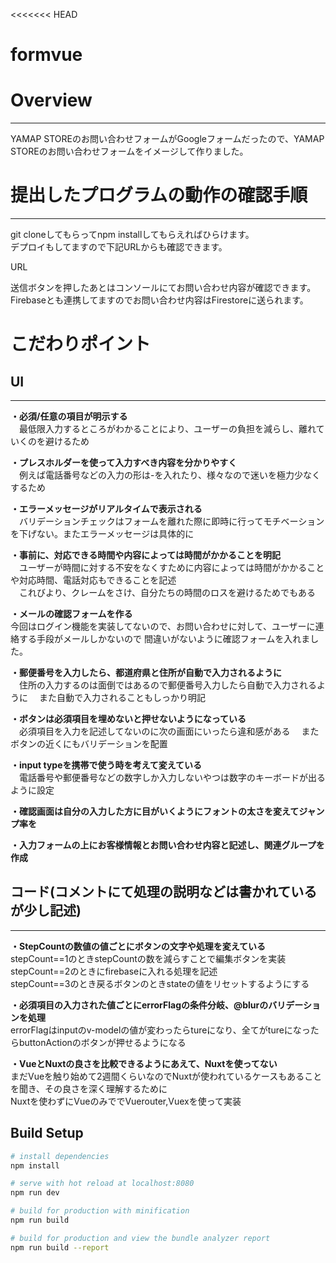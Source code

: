 <<<<<<< HEAD
# formvue

# Overview
***  
YAMAP STOREのお問い合わせフォームがGoogleフォームだったので、YAMAP STOREのお問い合わせフォームをイメージして作りました。

# 提出したプログラムの動作の確認手順
***  
git cloneしてもらってnpm installしてもらえればひらけます。   
デプロイもしてますので下記URLからも確認できます。

URL 

送信ボタンを押したあとはコンソールにてお問い合わせ内容が確認できます。  
Firebaseとも連携してますのでお問い合わせ内容はFirestoreに送られます。

# こだわりポイント

## UI
 ***  
**・必須/任意の項目が明示する**  
　最低限入力するところがわかることにより、ユーザーの負担を減らし、離れていくのを避けるため
 
**・プレスホルダーを使って入力すべき内容を分かりやすく**  
　例えば電話番号などの入力の形は-を入れたり、様々なので迷いを極力少なくするため
 
**・エラーメッセージがリアルタイムで表示される**    
　バリデーションチェックはフォームを離れた際に即時に行ってモチベーションを下げない。またエラーメッセージは具体的に
 
**・事前に、対応できる時間や内容によっては時間がかかることを明記**   
　ユーザーが時間に対する不安をなくすために内容によっては時間がかかることや対応時間、電話対応もできることを記述  
　これびより、クレームをさけ、自分たちの時間のロスを避けるためでもある
 
**・メールの確認フォームを作る**    
  今回はログイン機能を実装してないので、お問い合わせに対して、ユーザーに連絡する手段がメールしかないので
  間違いがないように確認フォームを入れました。
 
**・郵便番号を入力したら、都道府県と住所が自動で入力されるように**  
　住所の入力するのは面倒ではあるので郵便番号入力したら自動で入力されるように
　また自動で入力されることもしっかり明記
 
**・ボタンは必須項目を埋めないと押せないようになっている**    
　必須項目を入力を記述してないのに次の画面にいったら違和感がある
　またボタンの近くにもバリデーションを配置
 
**・input typeを携帯で使う時を考えて変えている**   
　電話番号や郵便番号などの数字しか入力しないやつは数字のキーボードが出るように設定

**・確認画面は自分の入力した方に目がいくようにフォントの太さを変えてジャンプ率を**  　　

**・入力フォームの上にお客様情報とお問い合わせ内容と記述し、関連グループを作成** 
 
## コード(コメントにて処理の説明などは書かれているが少し記述)
 ***  
**・StepCountの数値の値ごとにボタンの文字や処理を変えている**  
 stepCount==1のときstepCountの数を減らすことで編集ボタンを実装  
 stepCount==2のときにfirebaseに入れる処理を記述  
 stepCount==3のとき戻るボタンのときstateの値をリセットするようにする  
 
 
 **・必須項目の入力された値ごとにerrorFlagの条件分岐、@blurのバリデーションを処理**  
 errorFlagはinputのv-modelの値が変わったらtureになり、全てがtureになったらbuttonActionのボタンが押せるようになる  
 
 **・VueとNuxtの良さを比較できるようにあえて、Nuxtを使ってない**   
 まだVueを触り始めて2週間くらいなのでNuxtが使われているケースもあることを聞き、その良さを深く理解するために  
 Nuxtを使わずにVueのみででVuerouter,Vuexを使って実装  



## Build Setup

``` bash
# install dependencies
npm install

# serve with hot reload at localhost:8080
npm run dev

# build for production with minification
npm run build

# build for production and view the bundle analyzer report
npm run build --report
```


